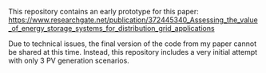 This repository contains an early prototype for this paper: https://www.researchgate.net/publication/372445340_Assessing_the_value_of_energy_storage_systems_for_distribution_grid_applications

Due to technical issues, the final version of the code from my paper cannot be shared at this time. Instead, this repository includes a very initial attempt with only 3 PV generation scenarios. 
